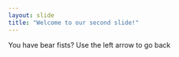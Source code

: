 ```yaml
---
layout: slide
title: "Welcome to our second slide!"
---
```

You have bear fists?
Use the left arrow to go back
